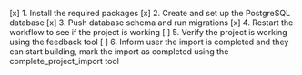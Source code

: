 [x] 1. Install the required packages
[x] 2. Create and set up the PostgreSQL database
[x] 3. Push database schema and run migrations
[x] 4. Restart the workflow to see if the project is working
[ ] 5. Verify the project is working using the feedback tool
[ ] 6. Inform user the import is completed and they can start building, mark the import as completed using the complete_project_import tool